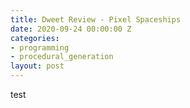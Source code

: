 ```yaml
---
title: Dweet Review - Pixel Spaceships 
date: 2020-09-24 00:00:00 Z
categories:
- programming
- procedural_generation
layout: post
---
```


test
